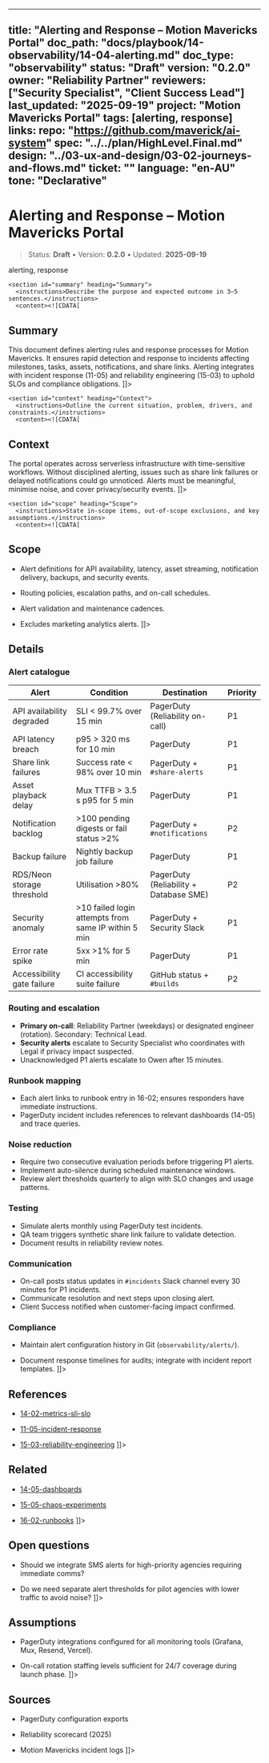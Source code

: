 <!-- ai:managed start file="docs/playbook/14-observability/14-04-alerting.md" responsibility="docs" strategy="replace" -->
---
title: "Alerting and Response – Motion Mavericks Portal"
doc_path: "docs/playbook/14-observability/14-04-alerting.md"
doc_type: "observability"
status: "Draft"
version: "0.2.0"
owner: "Reliability Partner"
reviewers: ["Security Specialist", "Client Success Lead"]
last_updated: "2025-09-19"
project: "Motion Mavericks Portal"
tags: [alerting, response]
links:
  repo: "https://github.com/maverick/ai-system"
  spec: "../../plan/HighLevel.Final.md"
  design: "../03-ux-and-design/03-02-journeys-and-flows.md"
  ticket: "<PLACEHOLDER>"
language: "en-AU"
tone: "Declarative"
---

# Alerting and Response – Motion Mavericks Portal

> Status: **Draft** • Version: **0.2.0** • Updated: **2025-09-19**

<doc xmlns="urn:docs:universal"
     type="observability"
     path="docs/playbook/14-observability/14-04-alerting.md"
     version="0.2.0"
     status="Draft"
     owner="Reliability Partner">

  <meta>
    <link rel="repo" href="https://github.com/maverick/ai-system"/>
    <link rel="spec" href="../../plan/HighLevel.Final.md"/>
    <link rel="design" href="../03-ux-and-design/03-02-journeys-and-flows.md"/>
    <tags>alerting, response</tags>
  </meta>

  <sections>

    <section id="summary" heading="Summary">
      <instructions>Describe the purpose and expected outcome in 3–5 sentences.</instructions>
      <content><![CDATA[
## Summary
This document defines alerting rules and response processes for Motion Mavericks. It ensures rapid detection and response to incidents affecting milestones, tasks, assets, notifications, and share links. Alerting integrates with incident response (11-05) and reliability engineering (15-03) to uphold SLOs and compliance obligations.
]]></content>
    </section>

    <section id="context" heading="Context">
      <instructions>Outline the current situation, problem, drivers, and constraints.</instructions>
      <content><![CDATA[
## Context
The portal operates across serverless infrastructure with time-sensitive workflows. Without disciplined alerting, issues such as share link failures or delayed notifications could go unnoticed. Alerts must be meaningful, minimise noise, and cover privacy/security events.
]]></content>
    </section>

    <section id="scope" heading="Scope">
      <instructions>State in-scope items, out-of-scope exclusions, and key assumptions.</instructions>
      <content><![CDATA[
## Scope
- Alert definitions for API availability, latency, asset streaming, notification delivery, backups, and security events.
- Routing policies, escalation paths, and on-call schedules.
- Alert validation and maintenance cadences.
- Excludes marketing analytics alerts.
]]></content>
    </section>

    <section id="details" heading="Details">
      <content><![CDATA[
## Details

### Alert catalogue
| Alert | Condition | Destination | Priority |
|-------|-----------|-------------|----------|
| API availability degraded | SLI < 99.7% over 15 min | PagerDuty (Reliability on-call) | P1 |
| API latency breach | p95 > 320 ms for 10 min | PagerDuty | P1 |
| Share link failures | Success rate < 98% over 10 min | PagerDuty + `#share-alerts` | P1 |
| Asset playback delay | Mux TTFB > 3.5 s p95 for 5 min | PagerDuty | P1 |
| Notification backlog | >100 pending digests or fail status >2% | PagerDuty + `#notifications` | P2 |
| Backup failure | Nightly backup job failure | PagerDuty | P1 |
| RDS/Neon storage threshold | Utilisation >80% | PagerDuty (Reliability + Database SME) | P2 |
| Security anomaly | >10 failed login attempts from same IP within 5 min | PagerDuty + Security Slack | P1 |
| Error rate spike | 5xx >1% for 5 min | PagerDuty | P1 |
| Accessibility gate failure | CI accessibility suite failure | GitHub status + `#builds` | P2 |

### Routing and escalation
- **Primary on-call**: Reliability Partner (weekdays) or designated engineer (rotation). Secondary: Technical Lead.
- **Security alerts** escalate to Security Specialist who coordinates with Legal if privacy impact suspected.
- Unacknowledged P1 alerts escalate to Owen after 15 minutes.

### Runbook mapping
- Each alert links to runbook entry in 16-02; ensures responders have immediate instructions.
- PagerDuty incident includes references to relevant dashboards (14-05) and trace queries.

### Noise reduction
- Require two consecutive evaluation periods before triggering P1 alerts.
- Implement auto-silence during scheduled maintenance windows.
- Review alert thresholds quarterly to align with SLO changes and usage patterns.

### Testing
- Simulate alerts monthly using PagerDuty test incidents.
- QA team triggers synthetic share link failure to validate detection.
- Document results in reliability review notes.

### Communication
- On-call posts status updates in `#incidents` Slack channel every 30 minutes for P1 incidents.
- Communicate resolution and next steps upon closing alert.
- Client Success notified when customer-facing impact confirmed.

### Compliance
- Maintain alert configuration history in Git (`observability/alerts/`).
- Document response timelines for audits; integrate with incident report templates.
]]></content>
    </section>

    <section id="references" heading="References">
      <content><![CDATA[
## References
- [14-02-metrics-sli-slo](14-02-metrics-sli-slo.md)
- [11-05-incident-response](../11-security-and-compliance/11-05-incident-response.md)
- [15-03-reliability-engineering](../15-performance-and-reliability/15-03-reliability-engineering.md)
]]></content>
    </section>

    <section id="related" heading="Related">
      <content><![CDATA[
## Related
- [14-05-dashboards](14-05-dashboards.md)
- [15-05-chaos-experiments](../15-performance-and-reliability/15-05-chaos-experiments.md)
- [16-02-runbooks](../16-documentation-and-training/16-02-runbooks.md)
]]></content>
    </section>

    <section id="open_questions" heading="Open questions">
      <content><![CDATA[
## Open questions
- Should we integrate SMS alerts for high-priority agencies requiring immediate comms?
- Do we need separate alert thresholds for pilot agencies with lower traffic to avoid noise?
]]></content>
    </section>

    <section id="assumptions" heading="Assumptions">
      <content><![CDATA[
## Assumptions
- PagerDuty integrations configured for all monitoring tools (Grafana, Mux, Resend, Vercel).
- On-call rotation staffing levels sufficient for 24/7 coverage during launch phase.
]]></content>
    </section>

    <section id="sources" heading="Sources">
      <content><![CDATA[
## Sources
- PagerDuty configuration exports
- Reliability scorecard (2025)
- Motion Mavericks incident logs
]]></content>
    </section>

  </sections>
</doc>
<!-- ai:managed end -->
